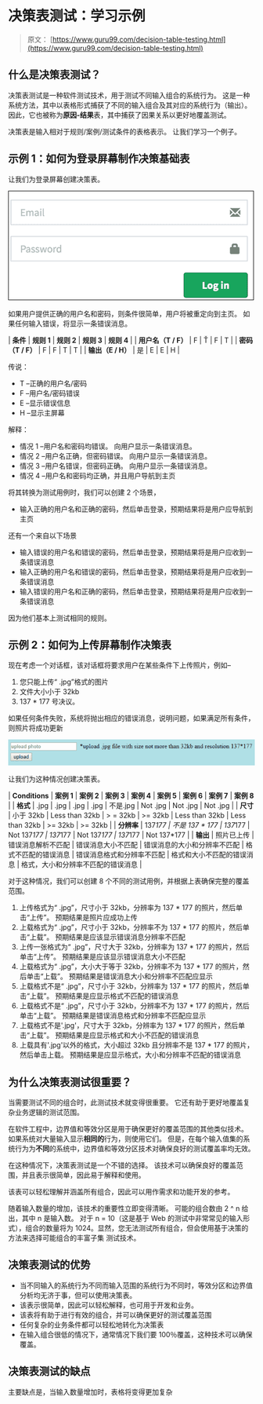 # 决策表测试：学习示例

> 原文： [https://www.guru99.com/decision-table-testing.html](https://www.guru99.com/decision-table-testing.html)

## 什么是决策表测试？

决策表测试是一种软件测试技术，用于测试不同输入组合的系统行为。 这是一种系统方法，其中以表格形式捕获了不同的输入组合及其对应的系统行为（输出）。 因此，它也被称为**原因-结果**表，其中捕获了因果关系以更好地覆盖测试。

决策表是输入相对于规则/案例/测试条件的表格表示。 让我们学习一个例子。

## 示例 1：如何为登录屏幕制作决策基础表

让我们为登录屏幕创建决策表。

![](img/ad4fa74b2ee89090852e673ef05bd4e7.png)

如果用户提供正确的用户名和密码，则条件很简单，用户将被重定向到主页。 如果任何输入错误，将显示一条错误消息。

| **条件** | **规则 1** | **规则 2** | **规则 3** | **规则 4** |
| **用户名（T / F）** | F | Ť | F | T |
| **密码（T / F）** | F | F | T | T |
| **输出（E / H）** | 是 | E | E | H |

传说：

*   T –正确的用户名/密码
*   F –用户名/密码错误
*   E –显示错误信息
*   H –显示主屏幕

解释：

*   情况 1 –用户名和密码均错误。 向用户显示一条错误消息。
*   情况 2 –用户名正确，但密码错误。 向用户显示一条错误消息。
*   情况 3 –用户名错误，但密码正确。 向用户显示一条错误消息。
*   情况 4 –用户名和密码均正确，并且用户导航到主页

将其转换为测试用例时，我们可以创建 2 个场景，

*   输入正确的用户名和正确的密码，然后单击登录，预期结果将是用户应导航到主页

还有一个来自以下场景

*   输入错误的用户名和错误的密码，然后单击登录，预期结果将是用户应收到一条错误消息
*   输入正确的用户名和错误的密码，然后单击登录，预期结果将是用户应收到一条错误消息
*   输入错误的用户名和正确的密码，然后单击登录，预期结果将是用户应收到一条错误消息

因为他们基本上测试相同的规则。

## 示例 2：如何为上传屏幕制作决策表

现在考虑一个对话框，该对话框将要求用户在某些条件下上传照片，例如–

1.  您只能上传“ .jpg”格式的图片
2.  文件大小小于 32kb
3.  137 * 177 号决议。

如果任何条件失败，系统将抛出相应的错误消息，说明问题，如果满足所有条件，则照片将成功更新

![](img/f065b58eb59bfa2538788485715e3909.png)

让我们为这种情况创建决策表。

| **Conditions** | **案例 1** | **案例 2** | **案例 3** | **案例 4** | **案例 5** | **案例 6** | **案例 7** | **案例 8** |
| **格式** | .jpg | .jpg | .jpg | .jpg | 不是.jpg | Not .jpg | Not .jpg | Not .jpg |
| **尺寸** | 小于 32kb | Less than 32kb | > = 32kb | >= 32kb | Less than 32kb | Less than 32kb | >= 32kb | >= 32kb |
| **分辨率** | 137*177 | 不是 137 * 177 | 137*177 | Not 137*177 | 137*177 | Not 137*177 | 137*177 | Not 137*177 |
| **输出** | 照片已上传 | 错误消息解析不匹配 | 错误消息大小不匹配 | 错误消息的大小和分辨率不匹配 | 格式不匹配的错误消息 | 错误消息格式和分辨率不匹配 | 格式和大小不匹配的错误消息 | 格式，大小和分辨率不匹配的错误消息 |

对于这种情况，我们可以创建 8 个不同的测试用例，并根据上表确保完整的覆盖范围。

1.  上传格式为“ .jpg”，尺寸小于 32kb，分辨率为 137 * 177 的照片，然后单击“上传”。 预期结果是照片应成功上传
2.  上载格式为“ .jpg”，尺寸小于 32kb，分辨率不为 137 * 177 的照片，然后单击“上载”。 预期结果是应该显示错误消息分辨率不匹配
3.  上传一张格式为“ .jpg”，尺寸大于 32kb，分辨率为 137 * 177 的照片，然后单击“上传”。 预期结果是应该显示错误消息大小不匹配
4.  上载格式为“ .jpg”，大小大于等于 32kb，分辨率不为 137 * 177 的照片，然后单击“上载”。 预期结果是错误消息大小和分辨率不匹配应显示
5.  上载格式不是“ .jpg”，尺寸小于 32kb，分辨率为 137 * 177 的照片，然后单击“上载”。 预期结果是应显示格式不匹配的错误消息
6.  上载格式不是“ .jpg”，尺寸小于 32kb，分辨率不为 137 * 177 的照片，然后单击“上载”。 预期结果是错误消息格式和分辨率不匹配应显示
7.  上载格式不是'.jpg'，尺寸大于 32kb，分辨率为 137 * 177 的照片，然后单击“上载”。 预期结果是应显示格式和大小不匹配的错误消息
8.  上载具有'.jpg'以外的格式，大小超过 32kb 且分辨率不是 137 * 177 的照片，然后单击上载。 预期结果是应显示格式，大小和分辨率不匹配的错误消息

## 为什么决策表测试很重要？

当需要测试不同的组合时，此测试技术就变得很重要。 它还有助于更好地覆盖复杂业务逻辑的测试范围。

在软件工程中，边界值和等效分区是用于确保更好的覆盖范围的其他类似技术。 如果系统对大量输入显示**相同的**行为，则使用它们。 但是，在每个输入值集的系统行为为**不同**的系统中，边界值和等效分区技术对确保良好的测试覆盖率均无效。

在这种情况下，决策表测试是一个不错的选择。 该技术可以确保良好的覆盖范围，并且表示很简单，因此易于解释和使用。

该表可以轻松理解并涵盖所有组合，因此可以用作需求和功能开发的参考。

随着输入数量的增加，该技术的重要性立即变得清晰。 可能的组合数由 2 ^ n 给出，其中 n 是输入数。 对于 n = 10（这是基于 Web 的测试中非常常见的输入形式），组合的数量将为 1024。显然，您无法测试所有组合，但会使用基于决策的方法来选择可能组合的丰富子集 测试技术。

## 决策表测试的优势

*   当不同输入的系统行为不同而输入范围的系统行为不同时，等效分区和边界值分析均无济于事，但可以使用决策表。
*   该表示很简单，因此可以轻松解释，也可用于开发和业务。
*   该表将有助于进行有效的组合，并可以确保更好的测试覆盖范围
*   任何复杂的业务条件都可以轻松地转化为决策表
*   在输入组合很低的情况下，通常情况下我们要 100％覆盖，这种技术可以确保覆盖。

## 决策表测试的缺点

主要缺点是，当输入数量增加时，表格将变得更加复杂